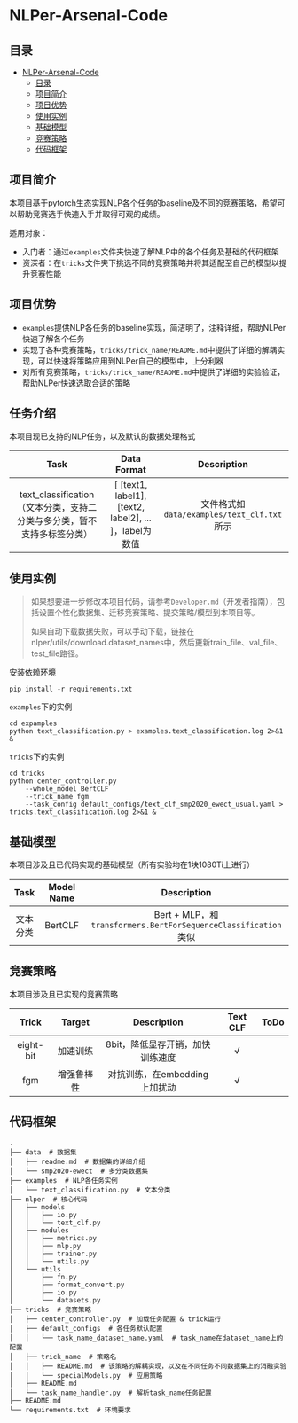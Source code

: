 # NLPer-Arsenal-Code


## 目录
- [NLPer-Arsenal-Code](#nlper-arsenal-code)
  - [目录](#目录)
  - [项目简介](#项目简介)
  - [项目优势](#项目优势)
  - [使用实例](#使用实例)
  - [基础模型](#基础模型)
  - [竞赛策略](#竞赛策略)
  - [代码框架](#代码框架)


## 项目简介

本项目基于pytorch生态实现NLP各个任务的baseline及不同的竞赛策略，希望可以帮助竞赛选手快速入手并取得可观的成绩。

适用对象：
- 入门者：通过`examples`文件夹快速了解NLP中的各个任务及基础的代码框架  
- 资深者：在`tricks`文件夹下挑选不同的竞赛策略并将其适配至自己的模型以提升竞赛性能  

## 项目优势

* `examples`提供NLP各任务的baseline实现，简洁明了，注释详细，帮助NLPer快速了解各个任务
* 实现了各种竞赛策略，`tricks/trick_name/README.md`中提供了详细的解耦实现，可以快速将策略应用到NLPer自己的模型中，上分利器
* 对所有竞赛策略，`tricks/trick_name/README.md`中提供了详细的实验验证，帮助NLPer快速选取合适的策略

## 任务介绍

本项目现已支持的NLP任务，以及默认的数据处理格式

|                             Task                             |                      Data Format                       |                Description                 |
| :----------------------------------------------------------: | :----------------------------------------------------: | :----------------------------------------: |
| text_classification <br />（文本分类，支持二分类与多分类，暂不支持多标签分类） | [ [text1, label1], [text2, label2], ... ]，label为数值 | 文件格式如`data/examples/text_clf.txt`所示 |



## 使用实例

> 如果想要进一步修改本项目代码，请参考`Developer.md`（开发者指南），包括设置个性化数据集、迁移竞赛策略、提交策略/模型到本项目等。  
>
> 如果自动下载数据失败，可以手动下载，链接在nlper/utils/download.dataset_names中，然后更新train_file、val_file、test_file路径。

安装依赖环境

```shell
pip install -r requirements.txt
```

`examples`下的实例

```shell
cd expamples
python text_classification.py > examples.text_classification.log 2>&1 &
```

`tricks`下的实例

```shell
cd tricks
python center_controller.py 
    --whole_model BertCLF 
    --trick_name fgm 
    --task_config default_configs/text_clf_smp2020_ewect_usual.yaml > tricks.text_classification.log 2>&1 &
```

## 基础模型

本项目涉及且已代码实现的基础模型（所有实验均在1块1080Ti上进行）

|   Task   | Model Name |                         Description                          |
| :------: | :--------: | :----------------------------------------------------------: |
| 文本分类 |  BertCLF   | Bert + MLP，和`transformers.BertForSequenceClassification`类似 |


## 竞赛策略

本项目涉及且已实现的竞赛策略


|   Trick   |   Target   |           Description            | Text CLF | ToDo |
| :-------: | :--------: | :------------------------------: | :------: | :--: |
| eight-bit |  加速训练  | 8bit，降低显存开销，加快训练速度 |    √     |      |
|    fgm    | 增强鲁棒性 |  对抗训练，在embedding上加扰动   |    √     |      |

## 代码框架

```angular2html
.
├── data  # 数据集
│   ├── readme.md  # 数据集的详细介绍
│   └── smp2020-ewect  # 多分类数据集
├── examples  # NLP各任务实例
│   └── text_classification.py  # 文本分类
├── nlper  # 核心代码
│   ├── models
│   │   ├── io.py
│   │   └── text_clf.py
│   ├── modules
│   │   ├── metrics.py
│   │   ├── mlp.py
│   │   ├── trainer.py
│   │   └── utils.py
│   └── utils
│       ├── fn.py
│       ├── format_convert.py
│       ├── io.py
│       └── datasets.py
├── tricks  # 竞赛策略
│   ├── center_controller.py  # 加载任务配置 & trick运行
│   ├── default_configs  # 各任务默认配置
│   │   └── task_name_dataset_name.yaml  # task_name在dataset_name上的配置
│   ├── trick_name  # 策略名
│   │   ├── README.md  # 该策略的解耦实现，以及在不同任务不同数据集上的消融实验
│   │   └── specialModels.py  # 应用策略
│   ├── README.md
│   └── task_name_handler.py  # 解析task_name任务配置
├── README.md
└── requirements.txt  # 环境要求
```

